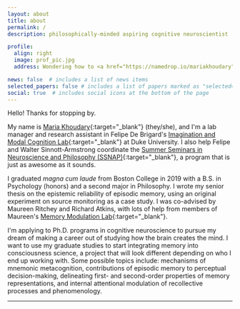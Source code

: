 ```yaml
---
layout: about
title: about
permalink: /
description: philosophically-minded aspiring cognitive neuroscientist

profile:
  align: right
  image: prof_pic.jpg
  address: Wondering how to <a href="https://namedrop.io/mariakhoudary" target="_blank">pronounce my name</a>?

news: false  # includes a list of news items
selected_papers: false # includes a list of papers marked as "selected={true}"
social: true  # includes social icons at the bottom of the page
---
```


Hello! Thanks for stopping by.

My name is [Maria Khoudary](https://namedrop.io/mariakhoudary){:target="_blank"} (they/she), and I'm a lab manager and research assistant in Felipe De Brigard's [Imagination and Modal Cognition Lab](https://imclab.org){:target="_blank"} at Duke University. I also help Felipe and Walter Sinnott-Armstrong coordinate the [Summer Seminars in Neuroscience and Philosophy (SSNAP)](https://ssnap.net){:target="_blank"}, a program that is just as awesome as it sounds.

I graduated *magna cum laude* from Boston College in 2019 with a B.S. in Psychology (honors) and a second major in Philosophy. I wrote my senior thesis on the epistemic reliability of episodic memory, using an original experiment on source monitoring as a case study. I was co-advised by Maureen Ritchey and Richard Atkins, with lots of help from members of Maureen's [Memory Modulation Lab](http://thememolab.org){:target="_blank"}.

I'm applying to Ph.D. programs in cognitive neuroscience to pursue my dream of making a career out of studying how the brain creates the mind. I want to use my graduate studies to start integrating memory into  consciousness science, a project that will look different depending on who I end up working with. Some possible topics include: mechanisms of mnemonic metacognition, contributions of episodic memory to perceptual decision-making, delineating first- and second-order properties of memory representations, and internal attentional modulation of recollective processes and phenomenology.


---
